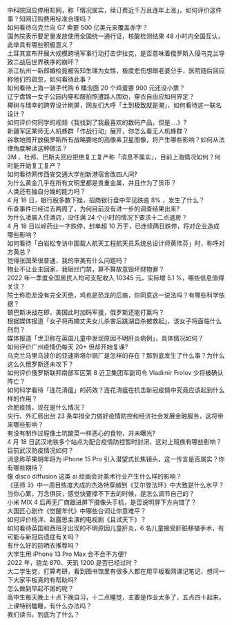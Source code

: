 中科院回应停用知网，称「情况属实，续订费近千万且连年上涨」，如何评价这件事？知网订购费用标准合理吗？  
如何看待乌克兰向 G7 索要 500 亿美元来覆盖赤字？  
国务院表示要足量发放使用全国统一通行证，核酸检测结果 48 小时内全国互认，此举具有哪些积极意义？  
土耳其宣布开展大规模跨境军事行动打击伊拉克，是否意味着俄罗斯入侵乌克兰导致二战后世界秩序的崩坏？  
浙江杭州一新郎婚检竟被告知生理为女性，极度悲伤想跟老婆分手，医院随后回应称他们的疏忽，如何看待此事？  
如何看待上海一骑手代购 6 桶泡面 20 个鸡蛋要 900 元还没小票？  
辽宁盘锦一女子公园内穿和服拍照遭路人围劝，穿衣自由应如何界定？  
椰树与瑞幸的跨界设计刷屏，网友们大呼「土到极致就是潮」，如何看待这一联名设计？  
如何评价何同学的视频《我找到了我最喜欢的数码产品，但是....》?  
新疆军区某师无人机蜂群「作战行动」展开，你怎么看无人机蜂群？  
谷歌地图开放俄罗斯所有战略要地的高像素卫星图像，将产生哪些影响？如何从法律角度解读这种做法？  
3M 、杜邦、巴斯夫回应拒绝复工复产称「消息不属实」，目前上海情况如何？何时能开始复工复产？  
如何看待网传西安交通大学创新港宿舍改四人间?  
为什么黄金几乎在所有文明里都是贵重金属，并且作为了货币？  
人类还有独自分娩的能力吗？  
4 月 18 日，银行股多数下挫，招商银行盘中罕见跌逾 8% ，发生了什么？  
布查事件已经过去两周了，为何目前没有进一步的调查结果出来?  
为什么凌晨入住酒店，没住满 24 个小时的情况下要求十二点退房？  
4 月 18 日以岭药业一字跌停，封单超 10 万手，已连续两日跌停，将对企业造成哪些影响？  
如何看待「白岩松专访中国载人航天工程航天员系统总设计师黄伟芬」时，称呼对方黄总？  
觉得张国荣很普通，我的审美有什么问题吗？  
物业不让业主回家，我砸烂门禁，算不算故意毁坏财物罪？  
2022 年一季度全国居民人均可支配收入 10345 元，实际增 5.1 %，哪些信息值得关注？  
院士称恐龙没有完全灭绝，鸡也是恐龙的后裔，你同意这一说法吗？有哪些科学依据？  
顿巴斯决战在即，美国此时加码军援，俄罗斯还能打赢吗？  
根据媒体报道「女子将再婚丈夫女儿杀害后跳湖自杀被救起」，该女子将面临什么刑罚？  
媒体报道「世卫称在英国儿童中发现原因不明肝炎病例」，具体情况如何？  
如何评价广州疫情仍每天 20+ 但却开始复课?  
乌克兰马里乌波尔的亚速斯塔尔钢厂是怎样的存在？那到底发生了什么事？为什么这么久俄罗斯还未攻下？  
如何评价俄罗斯联邦南部军区第 8 近卫集团军副司令 Vladimir Frolov 少将被确认阵亡？  
如何科学看待「连花清瘟」的药效？连花清瘟在抗击新冠疫情中究竟应该起到什么样的作用？  
合肥疫情，现在是什么情况？  
央行、外汇局出台 23 条举措全力做好疫情防控和经济社会发展金融服务，这将带来哪些影响？  
有没有制作过程像土坑酸菜一样恶心的食物，并未曝光?  
4 月 18 日武汉地铁多个站点为配合疫情防控暂时封闭，这对上班族有哪些影响？目前武汉防疫情况如何？  
消息称苹果明年将为 iPhone 15 Pro 引入潜望式长焦镜头，这一传言是否属实？你有哪些期待？  
像 disco diffusion 这类 ai 绘画会对美术行业产生什么样的影响？  
《巫师 3》中一周目练度大成的杰洛特穿越到《艾尔登法环》中大致是什么水平？  
当你心累，万念俱灰，感觉快要撑不下去的时候，是怎么调节自己的？  
小米 MIX 4 后再无厂商跟进屏下摄像头手机，是否说明屏下方向错了？  
大国匠心剧作《觉醒年代》中哪些台词让你意难平？  
如何评价杨洋、赵露思主演的电视剧《且试天下》？  
如何看待英国和西班牙出现的不明原因儿童肝炎，6 名儿童接受肝脏移植手术，有可能与新冠后遗症有关吗？  
有什么好的防晒衣推荐吗？  
大学生用 iPhone 13 Pro Max 会不会不方便?  
2022 年，骁龙 870、天玑 1200 是否已经过时？  
大二学生党，打算考研，看到图书馆里有很多人都在用平板看网课记笔记，想问一下大家平板真的有帮助吗?  
怎么做到早起不困的呢？  
高中生每天晚上十点下晚自习，十二点睡觉，主要是作业太多了，五点四十起来，上课特别瞌睡，有什么办法吗？  
我们读书，到底为了什么？  
